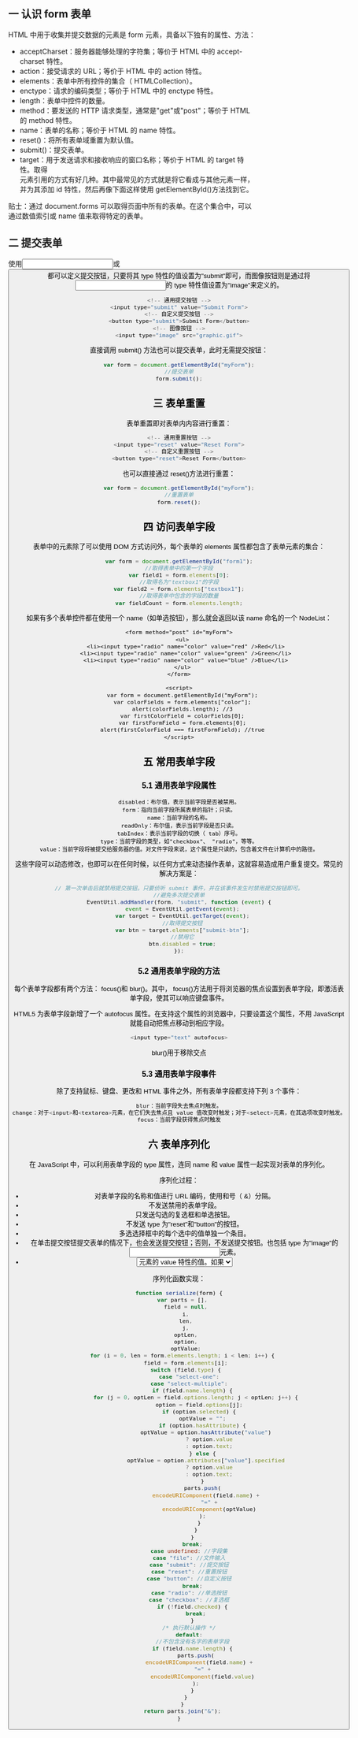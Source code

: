 ## 一 认识 form 表单

HTML 中用于收集并提交数据的元素是 form 元素，具备以下独有的属性、方法：

- acceptCharset：服务器能够处理的字符集；等价于 HTML 中的 accept-charset 特性。
- action：接受请求的 URL；等价于 HTML 中的 action 特性。
- elements：表单中所有控件的集合（ HTMLCollection）。
- enctype：请求的编码类型；等价于 HTML 中的 enctype 特性。
- length：表单中控件的数量。
- method：要发送的 HTTP 请求类型，通常是"get"或"post"；等价于 HTML 的 method 特性。
- name：表单的名称；等价于 HTML 的 name 特性。
- reset()：将所有表单域重置为默认值。
- submit()：提交表单。
- target：用于发送请求和接收响应的窗口名称；等价于 HTML 的 target 特性。取得<form>元素引用的方式有好几种。其中最常见的方式就是将它看成与其他元素一样，并为其添加 id 特性，然后再像下面这样使用 getElementById()方法找到它。

贴士：通过 document.forms 可以取得页面中所有的表单。在这个集合中，可以通过数值索引或 name 值来取得特定的表单。

## 二 提交表单

使用<input>或<button>都可以定义提交按钮，只要将其 type 特性的值设置为"submit"即可，而图像按钮则是通过将<input>的 type 特性值设置为"image"来定义的。

```js
<!-- 通用提交按钮 -->
<input type="submit" value="Submit Form">
<!-- 自定义提交按钮 -->
<button type="submit">Submit Form</button>
<!-- 图像按钮 -->
<input type="image" src="graphic.gif">
```

直接调用 submit() 方法也可以提交表单，此时无需提交按钮：

```js
var form = document.getElementById("myForm");
//提交表单
form.submit();
```

## 三 表单重置

表单重置即对表单内内容进行重置：

```js
<!-- 通用重置按钮 -->
<input type="reset" value="Reset Form">
<!-- 自定义重置按钮 -->
<button type="reset">Reset Form</button>
```

也可以直接通过 reset()方法进行重置：

```js
var form = document.getElementById("myForm");
//重置表单
form.reset();
```

## 四 访问表单字段

表单中的元素除了可以使用 DOM 方式访问外，每个表单的 elements 属性都包含了表单元素的集合：

```js
var form = document.getElementById("form1");
//取得表单中的第一个字段
var field1 = form.elements[0];
//取得名为"textbox1"的字段
var field2 = form.elements["textbox1"];
//取得表单中包含的字段的数量
var fieldCount = form.elements.length;
```

如果有多个表单控件都在使用一个 name（如单选按钮），那么就会返回以该 name 命名的一个 NodeList：

```txt
<form method="post" id="myForm">
  <ul>
    <li><input type="radio" name="color" value="red" />Red</li>
    <li><input type="radio" name="color" value="green" />Green</li>
    <li><input type="radio" name="color" value="blue" />Blue</li>
  </ul>
</form>

<script>
  var form = document.getElementById("myForm");
  var colorFields = form.elements["color"];
  alert(colorFields.length); //3
  var firstColorField = colorFields[0];
  var firstFormField = form.elements[0];
  alert(firstColorField === firstFormField); //true
</script>
```

## 五 常用表单字段

### 5.1 通用表单字段属性

```
disabled：布尔值，表示当前字段是否被禁用。
form：指向当前字段所属表单的指针；只读。
name：当前字段的名称。
readOnly：布尔值，表示当前字段是否只读。
tabIndex：表示当前字段的切换（ tab）序号。
type：当前字段的类型，如"checkbox"、 "radio"，等等。
value：当前字段将被提交给服务器的值。对文件字段来说，这个属性是只读的，包含着文件在计算机中的路径。
```

这些字段可以动态修改，也即可以在任何时候，以任何方式来动态操作表单，这就容易造成用户重复提交。常见的解决方案是：

```js
// 第一次单击后就禁用提交按钮。只要侦听 submit 事件，并在该事件发生时禁用提交按钮即可。
//避免多次提交表单
EventUtil.addHandler(form, "submit", function (event) {
  event = EventUtil.getEvent(event);
  var target = EventUtil.getTarget(event);
  //取得提交按钮
  var btn = target.elements["submit-btn"];
  //禁用它
  btn.disabled = true;
});
```

### 5.2 通用表单字段的方法

每个表单字段都有两个方法： focus()和 blur()。其中， focus()方法用于将浏览器的焦点设置到表单字段，即激活表单字段，使其可以响应键盘事件。

HTML5 为表单字段新增了一个 autofocus 属性。在支持这个属性的浏览器中，只要设置这个属性，不用 JavaScript 就能自动把焦点移动到相应字段。

```js
<input type="text" autofocus>
```

blur()用于移除交点

### 5.3 通用表单字段事件

除了支持鼠标、键盘、更改和 HTML 事件之外，所有表单字段都支持下列 3 个事件：

```js
blur：当前字段失去焦点时触发。
change：对于<input>和<textarea>元素，在它们失去焦点且 value 值改变时触发；对于<select>元素，在其选项改变时触发。
focus：当前字段获得焦点时触发
```

## 六 表单序列化

在 JavaScript 中，可以利用表单字段的 type 属性，连同 name 和 value 属性一起实现对表单的序列化。

序列化过程：

- 对表单字段的名称和值进行 URL 编码，使用和号（ &）分隔。
- 不发送禁用的表单字段。
- 只发送勾选的复选框和单选按钮。
- 不发送 type 为"reset"和"button"的按钮。
- 多选选择框中的每个选中的值单独一个条目。
- 在单击提交按钮提交表单的情况下，也会发送提交按钮；否则，不发送提交按钮。也包括 type 为"image"的<input>元素。
- <select>元素的值，就是选中的<option>元素的 value 特性的值。如果<option>元素没有 value 特性，则是<option>元素的文本值

序列化函数实现：

```js
function serialize(form) {
  var parts = [],
    field = null,
    i,
    len,
    j,
    optLen,
    option,
    optValue;
  for (i = 0, len = form.elements.length; i < len; i++) {
    field = form.elements[i];
    switch (field.type) {
      case "select-one":
      case "select-multiple":
        if (field.name.length) {
          for (j = 0, optLen = field.options.length; j < optLen; j++) {
            option = field.options[j];
            if (option.selected) {
              optValue = "";
              if (option.hasAttribute) {
                optValue = option.hasAttribute("value")
                  ? option.value
                  : option.text;
              } else {
                optValue = option.attributes["value"].specified
                  ? option.value
                  : option.text;
              }
              parts.push(
                encodeURIComponent(field.name) +
                  "=" +
                  encodeURIComponent(optValue)
              );
            }
          }
        }
        break;
      case undefined: //字段集
      case "file": //文件输入
      case "submit": //提交按钮
      case "reset": //重置按钮
      case "button": //自定义按钮
        break;
      case "radio": //单选按钮
      case "checkbox": //复选框
        if (!field.checked) {
          break;
        }
      /* 执行默认操作 */
      default:
        //不包含没有名字的表单字段
        if (field.name.length) {
          parts.push(
            encodeURIComponent(field.name) +
              "=" +
              encodeURIComponent(field.value)
          );
        }
    }
  }
  return parts.join("&");
}
```
